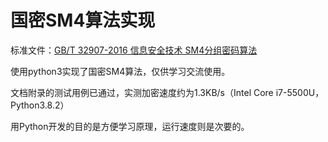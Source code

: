 # 国密SM4算法实现

标准文件：[GB/T 32907-2016 信息安全技术 SM4分组密码算法](http://openstd.samr.gov.cn/bzgk/gb/newGbInfo?hcno=7803DE42D3BC5E80B0C3E5D8E873D56A)

使用python3实现了国密SM4算法，仅供学习交流使用。

文档附录的测试用例已通过，实测加密速度约为1.3KB/s（Intel Core i7-5500U，Python3.8.2）

用Python开发的目的是方便学习原理，运行速度则是次要的。